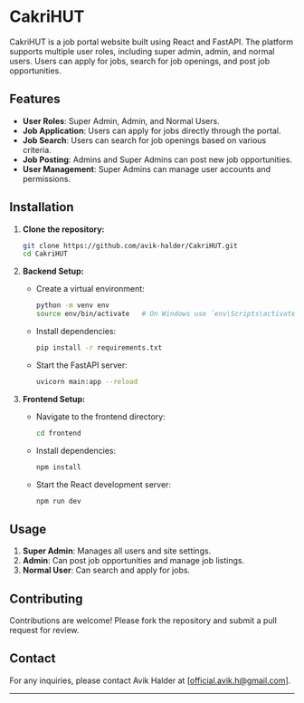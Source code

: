 # CakriHUT

CakriHUT is a job portal website built using React and FastAPI. The platform supports multiple user roles, including super admin, admin, and normal users. Users can apply for jobs, search for job openings, and post job opportunities.

## Features

- **User Roles**: Super Admin, Admin, and Normal Users.
- **Job Application**: Users can apply for jobs directly through the portal.
- **Job Search**: Users can search for job openings based on various criteria.
- **Job Posting**: Admins and Super Admins can post new job opportunities.
- **User Management**: Super Admins can manage user accounts and permissions.

## Installation

1. **Clone the repository:**
   ```sh
   git clone https://github.com/avik-halder/CakriHUT.git
   cd CakriHUT
   ```

2. **Backend Setup:**

   - Create a virtual environment:
     ```sh
     python -m venv env
     source env/bin/activate   # On Windows use `env\Scripts\activate`
     ```

   - Install dependencies:
     ```sh
     pip install -r requirements.txt
     ```

   - Start the FastAPI server:
     ```sh
     uvicorn main:app --reload
     ```

3. **Frontend Setup:**

   - Navigate to the frontend directory:
     ```sh
     cd frontend
     ```

   - Install dependencies:
     ```sh
     npm install
     ```

   - Start the React development server:
     ```sh
     npm run dev
     ```

## Usage

1. **Super Admin**: Manages all users and site settings.
2. **Admin**: Can post job opportunities and manage job listings.
3. **Normal User**: Can search and apply for jobs.

## Contributing

Contributions are welcome! Please fork the repository and submit a pull request for review.


## Contact

For any inquiries, please contact Avik Halder at [official.avik.h@gmail.com].

---
